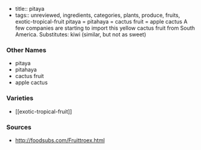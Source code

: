 - title:: pitaya
- tags:: unreviewed, ingredients, categories, plants, produce, fruits, exotic-tropical-fruit
pitaya = pitahaya = cactus fruit = apple cactus A few companies are starting to import this yellow cactus fruit from South America. Substitutes: kiwi (similar, but not as sweet)

### Other Names

* pitaya
* pitahaya
* cactus fruit
* apple cactus

### Varieties

* [[exotic-tropical-fruit]]

### Sources
* http://foodsubs.com/Fruittroex.html
